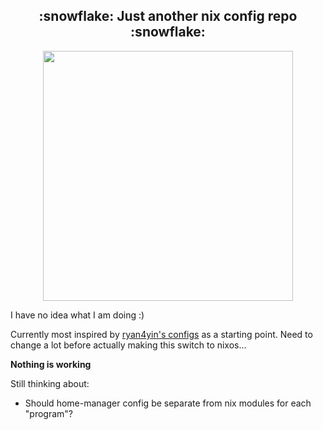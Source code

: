 <h2 align="center">:snowflake: Just another nix config repo :snowflake:</h2>

<p align="center">
  <img src="https://raw.githubusercontent.com/catppuccin/catppuccin/main/assets/palette/macchiato.png" width="400" />
</p>

I have no idea what I am doing :)

Currently most inspired by [ryan4yin's configs](https://github.com/ryan4yin/nix-config) as a starting point.
Need to change a lot before actually making this switch to nixos...

**Nothing is working**

Still thinking about:

- Should home-manager config be separate from nix modules for each "program"?
